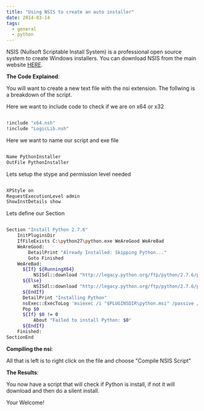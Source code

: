 ```yaml
---
title: "Using NSIS to create an auto installer"
date: 2014-03-14
tags:
  - general
  - python
---
```

NSIS (Nullsoft Scriptable Install System) is a professional open source system to create Windows installers.  You can download NSIS from the main website [HERE](http://nsis.sourceforge.net/Main_Page).

<!--more-->

**The Code Explained**:

You will want to create a new text file with the nsi extension. The follwing is a breakdown of the script.

Here we want to include code to check if we are on x64 or x32
``` bash 

!include "x64.nsh"
!include "LogicLib.nsh"

```
 Here we want to name our script and exe file
``` bash

Name PythonInstaller
OutFile PythonInstaller

```
Lets setup the stype and permission level needed
``` bash

XPStyle on
RequestExecutionLevel admin
ShowInstDetails show

```
Lets define our Section
``` bash

Section "Install Python 2.7.6"
    InitPluginsDir
    IfFileExists C:\python27\python.exe WeAreGood WeAreBad
    WeAreGood:
        DetailPrint "Already Installed: Skipping Python..."
        Goto Finished
    WeAreBad:
      ${If} ${RunningX64}
          NSISdl::download "http://legacy.python.org/ftp/python/2.7.6/python-2.7.6.amd64.msi" $PLUGINSDIR\python.msi
      ${Else}
          NSISdl::download "http://legacy.python.org/ftp/python/2.7.6/python-2.7.6.msi" $PLUGINSDIR\python.msi
      ${EndIf}
      DetailPrint "Installing Python"
      nsExec::ExecToLog 'msiexec /i "$PLUGINSDIR\python.msi" /passive /quiet /norestart TARGETDIR=C:\Python27'
      Pop $0
      ${If} $0 != 0
          About "Failed to install Python: $0"
      ${EndIf}
    Finished:
SectionEnd

```

**Compiling the nsi**:

All that is left is to right click on the file and choose "Compile NSIS Script"

**The Results**:

You now have a script that will check if Python is install, if not it will download and then do a silent install.

Your Welcome!

